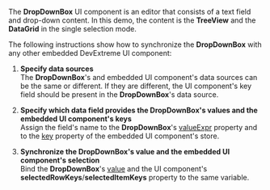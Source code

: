 The **DropDownBox** UI component is an editor that consists of a text field and drop-down content. In this demo, the content is the **TreeView** and the **DataGrid** in the single selection mode. 

The following instructions show how to synchronize the **DropDownBox** with any other embedded DevExtreme UI component:

1. **Specify data sources**    
The **DropDownBox**'s and embedded UI component's data sources can be the same or different. If they are different, the UI component's key field should be present in the **DropDownBox**'s data source.        

2. **Specify which data field provides the DropDownBox's values and the embedded UI component's keys**       
Assign the field's name to the **DropDownBox**'s [valueExpr](/Documentation/ApiReference/UI_Widgets/dxDropDownBox/Configuration/#valueExpr) property and to the [key](/Documentation/ApiReference/Data_Layer/ArrayStore/Configuration/#key) property of the embedded UI component's store.

3. **Synchronize the DropDownBox's value and the embedded UI component's selection**                        
Bind the **DropDownBox**'s [value](/Documentation/ApiReference/UI_Widgets/dxDropDownBox/Configuration/#value) and the UI component's **selectedRowKeys**/**selectedItemKeys** property to the same variable. 